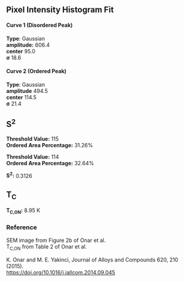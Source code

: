 ## Pixel Intensity Histogram Fit

#### Curve 1 (Disordered Peak)
**Type**: Gaussian\
**amplitude:** 606.4\
**center** 95.0\
**σ** 18.6


#### Curve 2 (Ordered Peak)
**Type**: Gaussian\
**amplitude** 494.5\
**center** 114.5\
**σ** 21.4

## S<sup>2</sup>

**Threshold Value:** 115\
**Ordered Area Percentage:** 31.26%

**Threshold Value:** 114\
**Ordered Area Percentage:** 32.64%


**S<sup>2</sup>:** 0.3126

## T<sub>C</sub>
**T<sub>C,ON</sub>:** 8.95 K


### Reference
SEM image from Figure 2b of  Onar et al.\
T<sub>C,ON</sub> from Table 2 of  Onar et al.



K. Onar and M. E. Yakinci, Journal of Alloys and Compounds 620, 210 (2015).\
https://doi.org/10.1016/j.jallcom.2014.09.045
